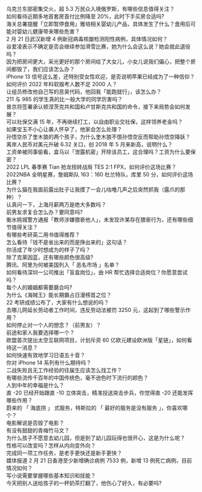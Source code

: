 乌克兰东部密集交火，超 5.3 万民众入境俄罗斯，有哪些信息值得关注？  
如何看待近期多地首套房首付比例降至 20%，此时下手买房合适吗?  
海关总署提醒「立即暂停食用」雅培相关婴幼儿产品，具体发生了什么？食用后可能对婴幼儿健康带来哪些危害？  
2 月 21 日武汉新增 4 例新冠病毒核酸检测阳性病例，具体情况如何？  
谷爱凌表示不确定是否会继续参加滑雪比赛，她为什么会这么说？她会就此退役吗？  
因为把房间更大，采光更好的那个房间给了大女儿，小女儿说我们偏心，把整个房间都毁了，我们应该怎么办？  
iPhone 13 信号这么差，还特别受女性欢迎，是否说明苹果已经成为了一种信仰？  
如何评价 2022 年科软报考人数不足 2000 人？  
让组员修改他自己写的恶臭代码，他回我「能跑就行」，该怎么办？  
211 与 985 的学生真的比一般大学的同学厉害吗？  
普京将签署承认顿涅茨克共和国和卢甘斯克共和国的命令，接下来局势会如何发展？  
可以社保交满 15 年，不再继续打工，以自由职业交社保，这样领养老金吗？  
如果宝玉不小心让袭人怀孕了，他家会怎么处理？  
孙悟空杀了奎木狼的两个孩子，为什么奎木狼不恨孙悟空反而帮助孙悟空降妖？  
离岸人民币对美元升破 6.32 关口，创 2018 年 5 月来新高，说明什么？  
工资单被同事偷看，盒马以「泄露机密」开除该员工，这合理吗？工资为什么要保密？  
2022 LPL 春季赛 Tian 抢龙扭转战局 TES 2:1 FPX，如何评价这场比赛？  
2022NBA 全明星赛，詹姆斯队 163：160 杜兰特队，库里 50 分，如何评价这场比赛？  
为什么猫在我面前露出肚子让我摸了一会儿咕噜几声之后突然抓我（露爪的那种）？  
认真问一下，上海月薪两万是绝大多数吗？  
前男友求复合怎么办？要同意吗?  
衡水桃城警方通报「教师涉嫌猥亵他人」，未发现许某存在猥亵行为，还有哪些细节值得关注？  
有哪些考研英二用书值得推荐？  
怎么看待「钱不是省出来的而是挣出来的」这句话？  
你活成了年少时想成为的样子了吗？  
除了克莱因蓝，还有哪些颜色很高级?  
腾讯、阿里为何被美国列入「 恶名市场 」名单？  
如何看待深圳一公司推出「盲盒岗位」，由 HR 帮忙选择合适岗位？你愿意尝试吗？  
每个人的婚姻都需要磨合吗?  
为什么《海贼王》能长期霸占日漫榜首之位？  
22 考研成绩公布了，大家有什么想说的吗？  
去哪儿网延长劳动者工作时间，违反劳动法被罚 3250 元，这起到了哪些警示作用？  
如何停止对一个人的想念？（前男友）？  
前途和家人我要选择哪一个？  
欧盟首次提出太空互联网项目，计划斥资 60 亿欧元建设欧洲版「星链」，如何看待这一消息？  
如何快速有效地学习日语五十音？  
你对 iPhone 14 系列有什么期待吗？  
二战失败且无工作经验的往届生应该怎么找工作？  
有哪些流传千百年的中国传统色，毫不逊色时下流行的颜色？  
人到中年的幸福是什么？  
直 -20 已经开始跟直 -10 立体突击，精准投送突击步兵，你觉得直 -20 还能发挥哪些作用？  
蔚来的 「 海底捞 」 式服务，特斯拉的 「 最好的服务是没有服务 」，你喜欢哪个？  
电影解说是否毁了电影？  
有没有甜甜的青梅竹马文？  
为什么孩子不愿意去幼儿园，但是到了幼儿园玩得也很开心，这是为什么呢？  
性格可以改变吗？怎样从内向变外向？  
完成同一项工作任务，是老手更快还是新手更快？  
媒体报道 2 月 21 日香港至少新增确诊病例 7533 例，新增 13 例死亡病例，目前情况如何？  
写小说需要掌握哪些基本知识和技能？  
今天把别人送给孩子的一杯奶茶打翻了，他伤心了好久，有必要吗?  
